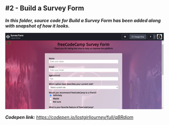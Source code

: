 ## **#2 - Build a Survey Form**

***In this folder, source code for Build a Survey Form has been added along with snapshot of how it looks.***

<a href="https://codepen.io/lostgirljourney/full/qBRdjom">
    <img src="assets/snapshot.png" alt="Setup">
</a>

***Codepen link:*** *https://codepen.io/lostgirljourney/full/qBRdjom*